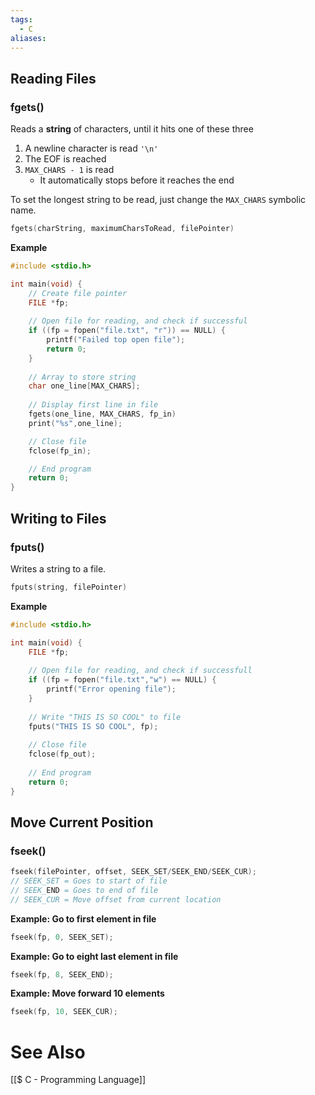 ```yaml
---
tags:
  - C
aliases:
---
```


## Reading Files
### fgets()
Reads a **string** of characters, until it hits one of these three
1. A newline character is read `'\n'`
2. The EOF is reached
3. `MAX_CHARS - 1` is read
	- It automatically stops before it reaches the end

To set the longest string to be read, just change the `MAX_CHARS` symbolic name.
```c showlinenumbers
fgets(charString, maximumCharsToRead, filePointer)
```

**Example**

```c showlinenumbers {17-18}
#include <stdio.h>

int main(void) {
	// Create file pointer
	FILE *fp;
	
	// Open file for reading, and check if successful
	if ((fp = fopen("file.txt", "r")) == NULL) {
		printf("Failed top open file");
		return 0;
	}
	
	// Array to store string
	char one_line[MAX_CHARS];
	
	// Display first line in file
	fgets(one_line, MAX_CHARS, fp_in)
	print("%s",one_line);

	// Close file
	fclose(fp_in);

	// End program
	return 0;
}
```

## Writing to Files
### fputs()
Writes a string to a file.
```c showlinenumbers
fputs(string, filePointer)
```

**Example**
```c showlinenumbers
#include <stdio.h>

int main(void) {
	FILE *fp;
	
	// Open file for reading, and check if successfull
	if ((fp = fopen("file.txt","w") == NULL) {
		printf("Error opening file");
	}
	
	// Write "THIS IS SO COOL" to file
	fputs("THIS IS SO COOL", fp);
	
	// Close file
	fclose(fp_out);
	
	// End program
	return 0;
}
```

## Move Current Position
### fseek()
```c showlinenumbers
fseek(filePointer, offset, SEEK_SET/SEEK_END/SEEK_CUR);
// SEEK_SET = Goes to start of file
// SEEK_END = Goes to end of file
// SEEK_CUR = Move offset from current location
```


**Example: Go to first element in file**
```c showlinenumbers
fseek(fp, 0, SEEK_SET);
```

**Example: Go to eight last element in file**
```c showlinenumbers
fseek(fp, 8, SEEK_END);
```

**Example: Move forward 10 elements**
```c showlinenumbesr
fseek(fp, 10, SEEK_CUR);
```



# See Also
[[$ C - Programming Language]]